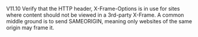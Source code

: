 V11.10 Verify that the HTTP header, X-Frame-Options is in use for sites where content should not be viewed in a 3rd-party X-Frame. A common middle ground is to send SAMEORIGIN, meaning only websites of the same origin may frame it. 